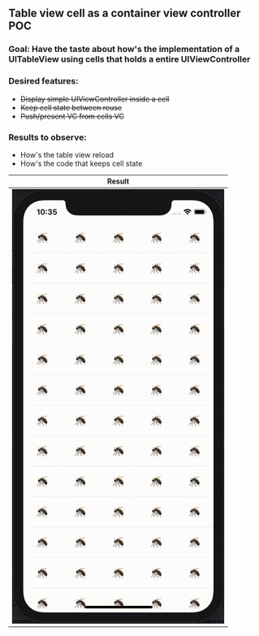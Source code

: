 ## Table view cell as a container view controller POC

### Goal: Have the taste about how's the implementation of a UITableView using cells that holds a entire UIViewController

### Desired features:
* ~~Display simple UIViewController inside a cell~~
* ~~Keep cell state between reuse~~
* ~~Push/present VC from cells VC~~

### Results to observe:
* How's the table view reload
* How's the code that keeps cell state

| Result |
|---|
| ![](mosquitos-video.gif) | 
